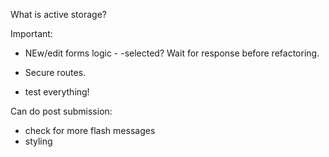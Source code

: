 What is active storage?

Important:

- NEw/edit forms logic - -selected?  Wait for response before refactoring.


- Secure routes.

- test everything!

Can do post submission:

- check for more flash messages
- styling

